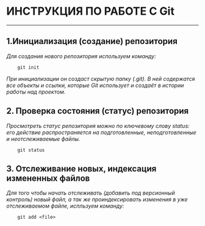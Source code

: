 # ИНСТРУКЦИЯ ПО РАБОТЕ С Git

---

## 1.Инициализация (создание) репозитория

*Для создания нового репозитория используем команду:*

        git init

*При инициализации он создаст скрытую папку (.git). В ней содержатся все объекты и ссылки, которые Git использует и создаёт в истории работы над проектом.*

## 2. Проверка состояния (статус) репозитория

*Просмотреть статус репозитория можно по ключевому слову status: его действие распространяется на подготовленные, неподготовленные и неотслеживаемые файлы.*

        git status

## 3. Отслеживание новых, индексация измененных файлов

*Для того чтобы начать отслеживать (добавить под версионный контроль) новый файл, а так же проиндексировать изменения в  уже отслеживаемом файле, испльзуем команду:*

        git add <file>

